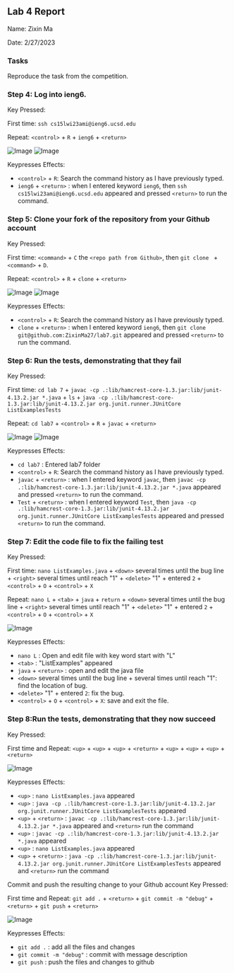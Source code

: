 ## Lab 4 Report
Name: Zixin Ma

Date: 2/27/2023

### Tasks
Reproduce the task from the competition.

### Step 4: Log into ieng6.
Key Pressed:

First time: `ssh cs15lwi23ami@ieng6.ucsd.edu`

Repeat: `<control>` + `R`  + `ieng6` + `<return>`

![Image](lab4_ieng6.jpg)
![Image](step4.jpg)

Keypresses Effects: 
- `<control>` + `R`: Search the command history as I have previously typed. 
- `ieng6` +  `<return>` : when I entered keyword `ieng6`, then `ssh cs15lwi23ami@ieng6.ucsd.edu` appeared and pressed `<return>` to run the command.


### Step 5: Clone your fork of the repository from your Github account
Key Pressed:

First time: `<command>` + `C` the `<repo path from Github>`, then `git clone ` + `<command>`  + `D`.

Repeat: `<control>` + `R`  + `clone` + `<return>`

![Image](step5.1.jpg)
![Image](step5.2.jpg)

Keypresses Effects: 
- `<control>` + `R`: Search the command history as I have previously typed. 
- `clone` +  `<return>` : when I entered keyword `ieng6`, then `git clone git@github.com:ZixinMa27/lab7.git` appeared and pressed `<return>` to run the command.

### Step 6: Run the tests, demonstrating that they fail
Key Pressed:

First time: `cd lab 7` + `javac -cp .:lib/hamcrest-core-1.3.jar:lib/junit-4.13.2.jar *.java` + `ls` + `java -cp .:lib/hamcrest-core-1.3.jar:lib/junit-4.13.2.jar org.junit.runner.JUnitCore ListExamplesTests`

Repeat: `cd lab7` + `<control>` + `R`  + `javac` + `<return>` 

![Image](lab4_test_fail.jpg)
![Image](step6.2.jpg)

Keypresses Effects: 
- `cd lab7` : Entered lab7 folder
- `<control>` + `R`: Search the command history as I have previously typed. 
- `javac` +  `<return>` : when I entered keyword `javac`, then `javac -cp .:lib/hamcrest-core-1.3.jar:lib/junit-4.13.2.jar *.java` appeared and pressed `<return>` to run the command.
- `Test` +  `<return>` : when I entered keyword `Test`, then `java -cp .:lib/hamcrest-core-1.3.jar:lib/junit-4.13.2.jar org.junit.runner.JUnitCore ListExamplesTests` appeared and pressed `<return>` to run the command.

### Step 7: Edit the code file to fix the failing test
Key Pressed:

First time: `nano ListExamples.java` + `<down>` several times until the bug line + `<right>` several times until reach "1" + `<delete>` "1" + entered `2` + `<control>` + `O`  + `<control>` + `X`

Repeat: `nano L` + `<tab>` + `java` + `return` + `<down>` several times until the bug line + `<right>` several times until reach "1" + `<delete>` "1" + entered `2` +  `<control>` + `O`  + `<control>` + `X`

![Image](lab4_fixbug.jpg)

Keypresses Effects: 
- `nano L` : Open and edit file with key word start with "L"
- `<tab>` : "ListExamples" appeared
- `java` + `<return>` : open and edit the java file 
- `<down>` several times until the bug line + <right> several times until reach "1": find the location of bug. 
- `<delete>` "1" + entered `2`: fix the bug. 
- `<control>` + `O`  + `<control>` + `X`: save and exit the file.

### Step 8:Run the tests, demonstrating that they now succeed
Key Pressed:

First time and Repeat: `<up>` + `<up>` + `<up>` + `<return>` + `<up>` + `<up>` + `<up>` + `<return>`

![Image](lab4_runtest.jpg)

Keypresses Effects: 
- `<up>` : `nano ListExamples.java` appeared
- `<up>` : `java -cp .:lib/hamcrest-core-1.3.jar:lib/junit-4.13.2.jar org.junit.runner.JUnitCore ListExamplesTests` appeared
- `<up>` +  `<return>` : `javac -cp .:lib/hamcrest-core-1.3.jar:lib/junit-4.13.2.jar *.java` appeared and  `<return>` run the command
- `<up>` : `javac -cp .:lib/hamcrest-core-1.3.jar:lib/junit-4.13.2.jar *.java` appeared
- `<up>` : `nano ListExamples.java` appeared
- `<up>` +  `<return>` : `java -cp .:lib/hamcrest-core-1.3.jar:lib/junit-4.13.2.jar org.junit.runner.JUnitCore ListExamplesTests` appeared and  `<return>` run the command

Commit and push the resulting change to your Github account
Key Pressed:

First time and Repeat: `git add .` + `<return>` + `git commit -m "debug"` + `<return>` + `git push` + `<return>`

![Image](lab4_commit_push.jpg)

Keypresses Effects: 
- `git add .` : add all the files and changes
- `git commit -m "debug"` : commit with message description
- `git push` : push the files and changes to github
